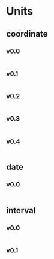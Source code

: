 # Units
## coordinate
### v0.0
~~~

~~~
### v0.1
~~~

~~~
### v0.2
~~~

~~~
### v0.3
~~~

~~~
### v0.4
~~~

~~~
## date

### v0.0
~~~

~~~

## interval

### v0.0
~~~

~~~

### v0.1

~~~

~~~


